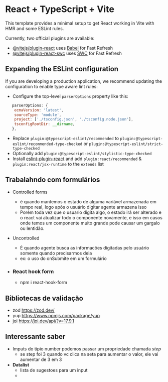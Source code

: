 # React + TypeScript + Vite

This template provides a minimal setup to get React working in Vite with HMR and some ESLint rules.

Currently, two official plugins are available:

- [@vitejs/plugin-react](https://github.com/vitejs/vite-plugin-react/blob/main/packages/plugin-react/README.md) uses [Babel](https://babeljs.io/) for Fast Refresh
- [@vitejs/plugin-react-swc](https://github.com/vitejs/vite-plugin-react-swc) uses [SWC](https://swc.rs/) for Fast Refresh

## Expanding the ESLint configuration

If you are developing a production application, we recommend updating the configuration to enable type aware lint rules:

- Configure the top-level `parserOptions` property like this:

```js
   parserOptions: {
    ecmaVersion: 'latest',
    sourceType: 'module',
    project: ['./tsconfig.json', './tsconfig.node.json'],
    tsconfigRootDir: __dirname,
   },
```

- Replace `plugin:@typescript-eslint/recommended` to `plugin:@typescript-eslint/recommended-type-checked` or `plugin:@typescript-eslint/strict-type-checked`
- Optionally add `plugin:@typescript-eslint/stylistic-type-checked`
- Install [eslint-plugin-react](https://github.com/jsx-eslint/eslint-plugin-react) and add `plugin:react/recommended` & `plugin:react/jsx-runtime` to the `extends` list

## Trabalahndo com formulários

- Controlled forms
  - é quando mantemos o estado de alguma variável armazenada em tempo real, logo após o usuário digitar agente armazena isso
  - Porém toda vez que o usuario digita algo, o estado irá ser alterado e o react vai atualizar todo o componente novamente, e isso em casos onde temos um componente muito grande pode causar um gargalo ou lentidão.
- Uncontrolled

  - É quando agente busca as informacões digitadas pelo usuário somente quando precisarmos dela
  - ex: o uso do onSubmite em um formulário

- ### React hook form
  - npm i react-hook-form

## Bibliotecas de validação

- zod https://zod.dev/
- yup https://www.npmjs.com/package/yup
- joi https://joi.dev/api/?v=17.9.1

## Interessante saber

- Imputs do tipio number podemos passar um propriedade chamada _step_
  - se step foi 3 quando vc clica na seta para aumentar o valor, ele vai aumentar de 3 em 3
- **Datalist**
  - lista de sugestoes para um input
  -

